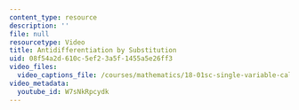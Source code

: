 ```yaml
---
content_type: resource
description: ''
file: null
resourcetype: Video
title: Antidifferentiation by Substitution
uid: 08f54a2d-610c-5ef2-3a5f-1455a5e26ff3
video_files:
  video_captions_file: /courses/mathematics/18-01sc-single-variable-calculus-fall-2010/unit-2-applications-of-differentiation/part-c-mean-value-theorem-antiderivatives-and-differential-equations/session-38-integration-by-substitution/antidifferentiation-by-substitution/W7sNkRpcydk.vtt
video_metadata:
  youtube_id: W7sNkRpcydk
---
```

